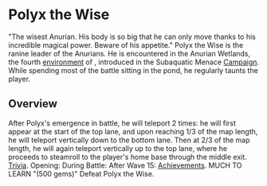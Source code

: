 # Polyx the Wise

"The wisest Anurian. His body is so big that he can only move thanks to his incredible magical power. Beware of his appetite."
Polyx the Wise is the ranine leader of the Anurians. He is encountered in the Anurian Wetlands, the fourth [environment](environment) of , introduced in the Subaquatic Menace [Campaign](Mini-Campaign). While spending most of the battle sitting in the pond, he regularly taunts the player.
## Overview

After Polyx's emergence in battle, he will teleport 2 times: he will first appear at the start of the top lane, and upon reaching 1/3 of the map length, he will teleport vertically down to the bottom lane. Then at 2/3 of the map length, he will again teleport vertically up to the top lane, where he proceeds to steamroll to the player's home base through the middle exit.
[Trivia](Quotes).
Opening:
During Battle:
After Wave 15:
[Achievements](Achievements).
 MUCH TO LEARN "(500 gems)" Defeat Polyx the Wise.